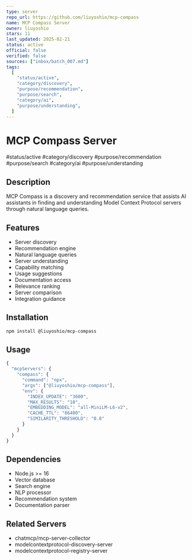 ```yaml
---
type: server
repo_url: https://github.com/liuyoshio/mcp-compass
name: MCP Compass Server
owner: liuyoshio
stars: 11
last_updated: 2025-02-21
status: active
official: false
verified: false
sources: ["inbox/batch_007.md"]
tags:
  [
    "status/active",
    "category/discovery",
    "purpose/recommendation",
    "purpose/search",
    "category/ai",
    "purpose/understanding",
  ]
---
```


# MCP Compass Server

#status/active #category/discovery #purpose/recommendation #purpose/search #category/ai #purpose/understanding

## Description

MCP Compass is a discovery and recommendation service that assists AI assistants in finding and understanding Model Context Protocol servers through natural language queries.

## Features

- Server discovery
- Recommendation engine
- Natural language queries
- Server understanding
- Capability matching
- Usage suggestions
- Documentation access
- Relevance ranking
- Server comparison
- Integration guidance

## Installation

```bash
npm install @liuyoshio/mcp-compass
```

## Usage

```javascript
{
  "mcpServers": {
    "compass": {
      "command": "npx",
      "args": ["@liuyoshio/mcp-compass"],
      "env": {
        "INDEX_UPDATE": "3600",
        "MAX_RESULTS": "10",
        "EMBEDDING_MODEL": "all-MiniLM-L6-v2",
        "CACHE_TTL": "86400",
        "SIMILARITY_THRESHOLD": "0.8"
      }
    }
  }
}
```

## Dependencies

- Node.js >= 16
- Vector database
- Search engine
- NLP processor
- Recommendation system
- Documentation parser

## Related Servers

- chatmcp/mcp-server-collector
- modelcontextprotocol-discovery-server
- modelcontextprotocol-registry-server

